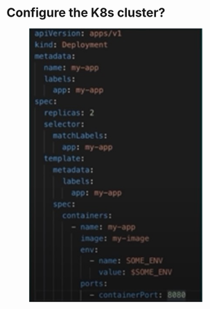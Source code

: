 # Configure the K8s cluster?

<p align="center">
    <img src="./k8s-config-imgs/basic-config-template.jpg" width="400px" height="auto">
</p>
